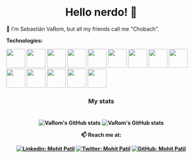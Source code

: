 <h1 align= "center"><b>Hello nerdo! 🤔</b></h1>

🔭 I'm Sebastián VaRom, but all my friends call me "Chobach". 

**Technologies:**

<code><a href="https://developer.android.com/?hl=es-419" target="_blank"><img height="50" src="https://www.vectorlogo.zone/logos/android/android-ar21.svg"></a></code>
<code><a href="https://www.w3schools.com/css/" target="_blank"><img height="50" src="https://www.vectorlogo.zone/logos/w3_css/w3_css-ar21.svg"></a></code>
<code><a href="https://firebase.google.com/" target="_blank"><img height="50" src="https://www.vectorlogo.zone/logos/firebase/firebase-ar21.svg"></a></code>
<code><a href="https://github.com/" target="_blank"><img height="50" src="https://www.vectorlogo.zone/logos/github/github-ar21.svg"></a></code>
<code><a href="https://developer.mozilla.org/es/docs/Web/HTML" target="_blank"><img height="50" src="https://www.vectorlogo.zone/logos/w3_html5/w3_html5-ar21.svg"></a></code>
<code><a href="https://dev.java/" target="_blank"><img height="50" src="https://www.vectorlogo.zone/logos/java/java-ar21.svg"></a></code>
<code><a href="https://www.javascript.com/" target="_blank"><img height="50" src="https://www.vectorlogo.zone/logos/javascript/javascript-ar21.svg"></a></code>
<code><a href="https://laravel.com/" target="_blank"><img height="50" src="https://www.vectorlogo.zone/logos/laravel/laravel-ar21.svg"></a></code>
<code><a href="https://www.mongodb.com/" target="_blank"><img height="50" src="https://www.vectorlogo.zone/logos/mongodb/mongodb-ar21.svg"></a></code>
<code><a href="https://www.mysql.com/" target="_blank"><img height="50" src="https://www.vectorlogo.zone/logos/mysql/mysql-ar21.svg"></a></code>
<code><a href="https://www.php.net//" target="_blank"><img height="50" src="https://www.vectorlogo.zone/logos/php/php-ar21.svg"></a></code>
<code><a href="https://www.python.org/" target="_blank"><img height="50" src="https://www.vectorlogo.zone/logos/python/python-ar21.svg"></a></code>
<code><a href="https://es.reactjs.org/" target="_blank"><img height="50" src="https://www.vectorlogo.zone/logos/reactjs/reactjs-ar21.svg"></a></code>
<code><a href="https://code.visualstudio.com/" target="_blank"><img height="50" src="https://www.vectorlogo.zone/logos/visualstudio_code/visualstudio_code-ar21.svg"></a></code>


<div align="center">
<h3>My stats</h3>
<h1><b/></h1>
    
![VaRom's GitHub stats](https://github-readme-stats.vercel.app/api?username=SVaRom&count_private=true&show_icons=true&theme=onedark)
![VaRom's GitHub stats](https://github-readme-stats.vercel.app/api?username=SVaRom&count_private=true&show_icons=true&theme=onedark)
    
**📫 Reach me at:**<br>

[![Linkedin: Mohit Patil](https://img.shields.io/badge/-SVaRom-blue?style=flat-square&logo=Linkedin&logoColor=white&link=https://www.linkedin.com/in/SVaRom/)](https://www.linkedin.com/in/SVaRom/)
[![Twitter: Mohit Patil](https://img.shields.io/twitter/follow/SebastianVaRom?style=social)](https://twitter.com/SebastianVaRom)
[![GitHub: Mohit Patil](https://img.shields.io/github/followers/SVaRom?label=SVaRom&style=social)](https://github.com/SVaRom)
     
</div>




<!--
**SVaRom/SVaRom** is a ✨ _special_ ✨ repository because its `README.md` (this file) appears on your GitHub profile.

Here are some ideas to get you started:

- 🔭 I’m currently working on ...
- 🌱 I’m currently learning ...
- 👯 I’m looking to collaborate on ...
- 🤔 I’m looking for help with ...
- 💬 Ask me about ...
- 📫 How to reach me: ...
- 😄 Pronouns: ...
- ⚡ Fun fact: ...
-->
